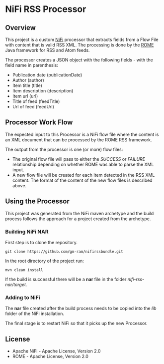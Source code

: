 # NiFi RSS Processor

## Overview

This project is a custom [NiFi](https://nifi.apache.org/) processor that extracts fields
from a Flow File with content that is valid RSS XML. The processing is done by the
[ROME](https://rometools.github.io/rome/) Java framework for RSS and Atom feeds.

The processor creates a JSON object with the following fields - with the field name
in parenthesis:
* Publication date (publicationDate)
* Author (author)
* Item title (title)
* Item description (description)
* Item url (url)
* Title of feed (feedTitle)
* Url of feed (feedUrl)

## Processor Work Flow

The expected input to this Processor is a NiFi flow file where the content is an XML
document that can be processed by the ROME RSS framework.

The output from the processor is one (or more) flow files:
* The original flow file will pass to either the *SUCCESS* or *FAILURE* relationship
depending on whether ROME was able to parse the XML input.
* A new flow file will be created for each Item detected in the RSS XML content. The
format of the content of the new flow files is described above.

## Using the Processor

This project was generated from the NiFi maven archetype and the build process follows
the approach for a project created from the archetype.

### Building NiFi NAR

First step is to clone the repository.

```
git clone https://github.com/gm-ram/nifirssbundle.git
```

In the root directory of the project run:

```
mvn clean install
```

If the build is successful there will be a **nar** file in the folder *nifi-rss-nar/target*.

### Adding to NiFi

The **nar** file created after the build process needs to be copied into the *lib* folder of the NiFi
installation.

The final stage is to restart NiFi so that it picks up the new Processor.

## License

* Apache NiFi - Apache License, Version 2.0
* ROME - Apache License, Version 2.0
